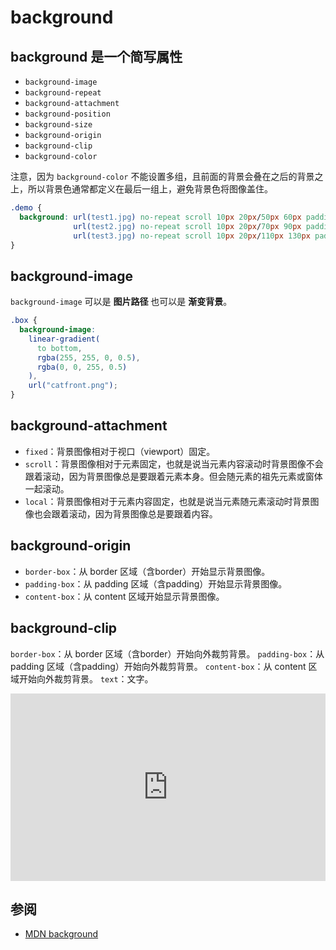 # background

## background 是一个简写属性

- `background-image`
- `background-repeat`
- `background-attachment`
- `background-position`
- `background-size`
- `background-origin`
- `background-clip`
- `background-color`

注意，因为 `background-color` 不能设置多组，且前面的背景会叠在之后的背景之上，所以背景色通常都定义在最后一组上，避免背景色将图像盖住。

```css
.demo {
  background: url(test1.jpg) no-repeat scroll 10px 20px/50px 60px padding-box,
              url(test2.jpg) no-repeat scroll 10px 20px/70px 90px padding-box,
              url(test3.jpg) no-repeat scroll 10px 20px/110px 130px padding-box #aaa;
}
```

## background-image

`background-image` 可以是 **图片路径** 也可以是 **渐变背景**。

```css
.box {
  background-image: 
    linear-gradient(
      to bottom,
      rgba(255, 255, 0, 0.5),
      rgba(0, 0, 255, 0.5)
    ),
    url("catfront.png");
}
```

## background-attachment

- `fixed`：背景图像相对于视口（viewport）固定。
- `scroll`：背景图像相对于元素固定，也就是说当元素内容滚动时背景图像不会跟着滚动，因为背景图像总是要跟着元素本身。但会随元素的祖先元素或窗体一起滚动。
- `local`：背景图像相对于元素内容固定，也就是说当元素随元素滚动时背景图像也会跟着滚动，因为背景图像总是要跟着内容。

## background-origin

- `border-box`：从 border 区域（含border）开始显示背景图像。
- `padding-box`：从 padding 区域（含padding）开始显示背景图像。
- `content-box`：从 content 区域开始显示背景图像。

## background-clip

`border-box`：从 border 区域（含border）开始向外裁剪背景。
`padding-box`：从 padding 区域（含padding）开始向外裁剪背景。
`content-box`：从 content 区域开始向外裁剪背景。
`text`：文字。

<iframe height="300" style="width: 100%;" scrolling="no" title="background-clip" src="https://codepen.io/vfanlee/embed/preview/NWExWYr?default-tab=html%2Cresult" frameborder="no" loading="lazy" allowtransparency="true" allowfullscreen="true">
  See the Pen <a href="https://codepen.io/vfanlee/pen/NWExWYr">
  background-clip</a> by Vfan Lee (<a href="https://codepen.io/vfanlee">@vfanlee</a>)
  on <a href="https://codepen.io">CodePen</a>.
</iframe>

## 参阅

- [MDN background](https://developer.mozilla.org/zh-CN/docs/Web/CSS/background)
